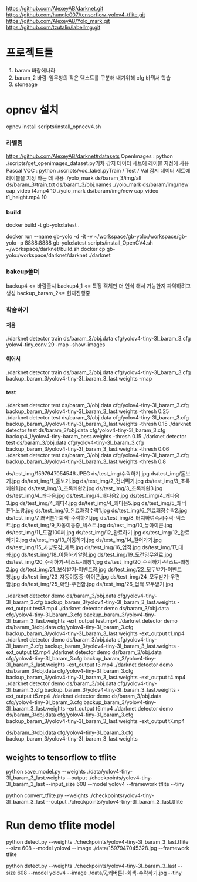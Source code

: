 
https://github.com/AlexeyAB/darknet.git
https://github.com/hunglc007/tensorflow-yolov4-tflite.git
https://github.com/AlexeyAB/Yolo_mark.git
https://github.com/tzutalin/labelImg.git

# 프로젝트들
1. baram 바람에나라
2. baram_2 
	바람-임무창의 작은 텍스트를 구분해 내기위해 cfg 바꿔서 학습
3. stoneage


# opncv 설치
opncv install
scripts/install_opnecv4.sh

### 라벨링
https://github.com/AlexeyAB/darknet#datasets
OpenImages : python ./scripts/get_openimages_dataset.py기차 감지 데이터 세트에 레이블 지정에 사용
Pascal VOC : python ./scripts/voc_label.pyTrain / Test / Val 감지 데이터 세트에 레이블을 지정 하는 데 사용
./yolo_mark ds/baram_3/img/all ds/baram_3/train.txt ds/baram_3/obj.names
./yolo_mark ds/baram/img/new cap_video t4.mp4 10
./yolo_mark ds/baram/img/new cap_video t1_height.mp4 10

### build 
docker build -t gb-yolo:latest .  

docker run  --name gb-yolo -d -it -v ~/workspace/gb-yolo:/workspace/gb-yolo -p 8888:8888  gb-yolo:latest
scripts/install_OpenCV4.sh
~/workspace/darknet/build.sh
docker cp gb-yolo:/workspace/darknet/darknet ./darknet

### bakcup폴더
backup4 <= 바람출시
backup4_1 <= 특정 객체만 더 인식 해서 가능한지 파악하려고 생성
backup_baram_2<= 현재진행중

### 학습하기
#### 처음
./darknet detector train ds/baram_3/obj.data cfg/yolov4-tiny-3l_baram_3.cfg yolov4-tiny.conv.29  -map -show-images
#### 이어서
./darknet detector train ds/baram_3/obj.data cfg/yolov4-tiny-3l_baram_3.cfg backup_baram_3/yolov4-tiny-3l_baram_3_last.weights  -map 

#### test
./darknet detector test ds/baram_3/obj.data cfg/yolov4-tiny-3l_baram_3.cfg backup_baram_3/yolov4-tiny-3l_baram_3_last.weights -thresh 0.25
./darknet detector test ds/baram_3/obj.data cfg/yolov4-tiny-3l_baram_3.cfg backup_baram_3/yolov4-tiny-3l_baram_3_last.weights -thresh 0.15
./darknet detector test ds/baram_3/obj.data cfg/yolov4-tiny-3l_baram_3.cfg backup4_1/yolov4-tiny-baram_best.weights -thresh 0.15
./darknet detector test ds/baram_3/obj.data cfg/yolov4-tiny-3l_baram_3.cfg backup_baram_3/yolov4-tiny-3l_baram_3_last.weights -thresh 0.06
 ./darknet detector test ds/baram_3/obj.data cfg/yolov4-tiny-3l_baram_3.cfg backup_baram_3/yolov4-tiny-3l_baram_3_last.weights -thresh 0.8


ds/test_img/1597947054546.JPEG
ds/test_img/수락하기.jpg
ds/test_img/돋보기.jpg
ds/test_img/1_돋보기.jpg
ds/test_img/2_건너뛰기.jpg
ds/test_img/3_초록쾌완1.jpg
ds/test_img/3_초록쾌완2.jpg
ds/test_img/3_초록쾌완3.jpg
ds/test_img/4_쾌다음.jpg
ds/test_img/4_쾌다음2.jpg
ds/test_img/4_쾌다음3.jpg
ds/test_img/4_쾌다4.jpg
ds/test_img/4_쾌다음5.jpg
ds/test_img/5_쾌버튼1-노랑.jpg
ds/test_img/6_완료쾌창수락1.jpg
ds/test_img/6_완료쾌창수락2.jpg
ds/test_img/7_쾌버튼1-회색-수락하기.jpg
ds/test_img/8_터치하여즉시수락-텍스트.jpg
ds/test_img/9_자동이동중_텍스트.jpg
ds/test_img/10_뉴아이콘.jpg
ds/test_img/11_도감100퍼.jpg
ds/test_img/12_완료하기.jpg
ds/test_img/12_완료하기2.jpg
ds/test_img/13_이동하기.jpg
ds/test_img/14_걸어가기.jpg
ds/test_img/15_사냥도감_제목.jpg
ds/test_img/16_업적.jpg
ds/test_img/17_대화.jpg
ds/test_img/18_이동하기알림.jpg
ds/test_img/19_도전임무완료.jpg
ds/test_img/20_수락하기-텍스트-쾌창1.jpg
ds/test_img/20_수락하기-텍스트-쾌창2.jpg
ds/test_img/21_보상받기-이벤트창.jpg
ds/test_img/22_모두받기-이벤트창.jpg
ds/test_img/23_자동이동중-아이콘.jpg
ds/test_img/24_모두받기-우편함.jpg
ds/test_img/25_확인-우편함.jpg
ds/test_img/26_업적 모두받기.jpg


./darknet detector demo ds/baram_3/obj.data cfg/yolov4-tiny-3l_baram_3.cfg backup_baram_3/yolov4-tiny-3l_baram_3_last.weights -ext_output test3.mp4
./darknet detector demo ds/baram_3/obj.data cfg/yolov4-tiny-3l_baram_3.cfg backup_baram_3/yolov4-tiny-3l_baram_3_last.weights -ext_output test.mp4
./darknet detector demo ds/baram_3/obj.data cfg/yolov4-tiny-3l_baram_3.cfg backup_baram_3/yolov4-tiny-3l_baram_3_last.weights -ext_output t1.mp4
./darknet detector demo ds/baram_3/obj.data cfg/yolov4-tiny-3l_baram_3.cfg backup_baram_3/yolov4-tiny-3l_baram_3_last.weights -ext_output t2.mp4
./darknet detector demo ds/baram_3/obj.data cfg/yolov4-tiny-3l_baram_3.cfg backup_baram_3/yolov4-tiny-3l_baram_3_last.weights -ext_output t3.mp4
./darknet detector demo ds/baram_3/obj.data cfg/yolov4-tiny-3l_baram_3.cfg backup_baram_3/yolov4-tiny-3l_baram_3_last.weights -ext_output t4.mp4
./darknet detector demo ds/baram_3/obj.data cfg/yolov4-tiny-3l_baram_3.cfg backup_baram_3/yolov4-tiny-3l_baram_3_last.weights -ext_output t5.mp4
./darknet detector demo ds/baram_3/obj.data cfg/yolov4-tiny-3l_baram_3.cfg backup_baram_3/yolov4-tiny-3l_baram_3_last.weights -ext_output t6.mp4
./darknet detector demo ds/baram_3/obj.data cfg/yolov4-tiny-3l_baram_3.cfg backup_baram_3/yolov4-tiny-3l_baram_3_last.weights -ext_output t7.mp4

ds/baram_3/obj.data cfg/yolov4-tiny-3l_baram_3.cfg backup_baram_3/yolov4-tiny-3l_baram_3_last.weights 
## weights to tensorflow  to tflite
python save_model.py --weights ./data/yolov4-tiny-3l_baram_3_last.weights --output ./checkpoints/yolov4-tiny-3l_baram_3_last --input_size 608 --model yolov4 --framework tflite --tiny

python convert_tflite.py --weights ./checkpoints/yolov4-tiny-3l_baram_3_last --output ./checkpoints/yolov4-tiny-3l_baram_3_last.tflite


# Run demo tflite model
python detect.py --weights ./checkpoints/yolov4-tiny-3l_baram_3_last.tflite --size 608 --model yolov4 --image ./data/1597947045328.jpg --framework tflite

python detect.py --weights ./checkpoints/yolov4-tiny-3l_baram_3_last --size 608 --model yolov4 --image ./data/7_쾌버튼1-회색-수락하기.jpg --tiny
